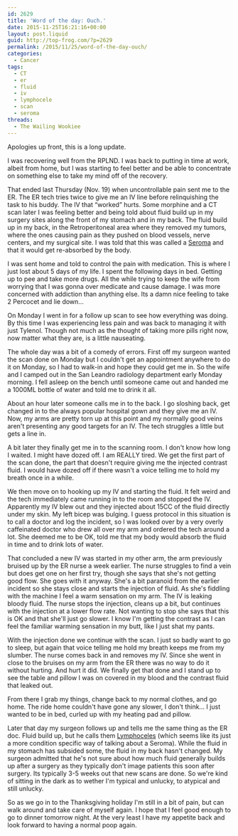 ```yaml
---
id: 2629
title: 'Word of the day: Ouch.'
date: 2015-11-25T16:21:16+00:00
layout: post.liquid
guid: http://top-frog.com/?p=2629
permalink: /2015/11/25/word-of-the-day-ouch/
categories:
  - Cancer
tags:
  - CT
  - er
  - fluid
  - iv
  - lymphocele
  - scan
  - seroma
threads:
  - The Wailing Wookiee
---
```

Apologies up front, this is a long update.

I was recovering well from the RPLND. I was back to putting in time at work, albeit from home, but I was starting to feel better and be able to concentrate on something else to take my mind off of the recovery.

That ended last Thursday (Nov. 19) when uncontrollable pain sent me to the ER. The ER tech tries twice to give me an IV line before relinquishing the task to his buddy. The IV that &#8220;worked&#8221; hurts. Some morphine and a CT scan later I was feeling better and being told about fluid build up in my surgery sites along the front of my stomach and in my back. The fluid build up in my back, in the Retroperitoneal area where they removed my tumors, where the ones causing pain as they pushed on blood vessels, nerve centers, and my surgical site. I was told that this was called a [Seroma](https://en.wikipedia.org/wiki/Seroma) and that it would get re-absorbed by the body.

I was sent home and told to control the pain with medication. This is where I just lost about 5 days of my life. I spent the following days in bed. Getting up to pee and take more drugs. All the while trying to keep the wife from worrying that I was gonna over medicate and cause damage. I was more concerned with addiction than anything else. Its a damn nice feeling to take 2 Percocet and lie down…

On Monday I went in for a follow up scan to see how everything was doing. By this time I was experiencing less pain and was back to managing it with just Tylenol. Though not much as the thought of taking more pills right now, now matter what they are, is a little nauseating. 

The whole day was a bit of a comedy of errors. First off my surgeon wanted the scan done on Monday but I couldn't get an appointment anywhere to do it on Monday, so I had to walk-in and hope they could get me in. So the wife and I camped out in the San Leandro radiology department early Monday morning. I fell asleep on the bench until someone came out and handed me a 1000ML bottle of water and told me to drink it all. 

About an hour later someone calls me in to the back. I go sloshing back, get changed in to the always popular hospital gown and they give me an IV. Now, my arms are pretty torn up at this point and my normally good veins aren't presenting any good targets for an IV. The tech struggles a little but gets a line in. 

A bit later they finally get me in to the scanning room. I don't know how long I waited. I might have dozed off. I am REALLY tired. We get the first part of the scan done, the part that doesn't require giving me the injected contrast fluid. I would have dozed off if there wasn't a voice telling me to hold my breath once in a while. 

We then move on to hooking up my IV and starting the fluid. It felt weird and the tech immediately came running in to the room and stopped the IV. Apparently my IV blew out and they injected about 15CC of the fluid directly under my skin. My left bicep was bulging. I guess protocol in this situation is to call a doctor and log the incident, so I was looked over by a very overly caffeinated doctor who drew all over my arm and ordered the tech around a lot. She deemed me to be OK, told me that my body would absorb the fluid in time and to drink lots of water.

That concluded a new IV was started in my other arm, the arm previously bruised up by the ER nurse a week earlier. The nurse struggles to find a vein but does get one on her first try, though she says that she's not getting good flow. She goes with it anyway. She's a bit paranoid from the earlier incident so she stays close and starts the injection of fluid. As she's fiddling with the machine I feel a warm sensation on my arm. The IV is leaking bloody fluid. The nurse stops the injection, cleans up a bit, but continues with the injection at a lower flow rate. Not wanting to stop she says that this is OK and that she'll just go slower. I know I'm getting the contrast as I can feel the familiar warming sensation in my butt, like I just shat my pants.

With the injection done we continue with the scan. I just so badly want to go to sleep, but again that voice telling me hold my breath keeps me from my slumber. The nurse comes back in and removes my IV. Since she went in close to the bruises on my arm from the ER there was no way to do it without hurting. And hurt it did. We finally get that done and I stand up to see the table and pillow I was on covered in my blood and the contrast fluid that leaked out. 

From there I grab my things, change back to my normal clothes, and go home. The ride home couldn't have gone any slower, I don't think… I just wanted to be in bed, curled up with my heating pad and pillow.

Later that day my surgeon follows up and tells me the same thing as the ER doc. Fluid build up, but he calls them [Lymphoceles](https://en.wikipedia.org/wiki/Lymphocele) (which seems like its just a more condition specific way of talking about a Seroma). While the fluid in my stomach has subsided some, the fluid in my back hasn't changed. My surgeon admitted that he's not sure about how much fluid generally builds up after a surgery as they typically don't image patients this soon after surgery. Its typically 3-5 weeks out that new scans are done. So we're kind of sitting in the dark as to wether I'm typical and unlucky, to atypical and still unlucky. 

So as we go in to the Thanksgiving holiday I'm still in a bit of pain, but can walk around and take care of myself again. I hope that I feel good enough to go to dinner tomorrow night. At the very least I have my appetite back and look forward to having a normal poop again.
